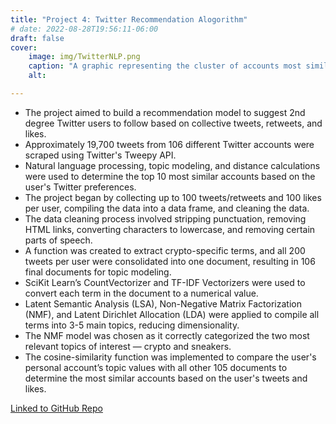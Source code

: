 ```yaml
---
title: "Project 4: Twitter Recommendation Alogorithm"
# date: 2022-08-28T19:56:11-06:00
draft: false
cover:
    image: img/TwitterNLP.png
    caption: "A graphic representing the cluster of accounts most similar to my own based on three different topics: Crypto, Sneakers, and General"
    alt:

---
```


* The project aimed to build a recommendation model to suggest 2nd degree Twitter users to follow based on collective tweets, retweets, and likes.
* Approximately 19,700 tweets from 106 different Twitter accounts were scraped using Twitter's Tweepy API.
* Natural language processing, topic modeling, and distance calculations were used to determine the top 10 most similar accounts based on the user's Twitter preferences.
* The project began by collecting up to 100 tweets/retweets and 100 likes per user, compiling the data into a data frame, and cleaning the data.
* The data cleaning process involved stripping punctuation, removing HTML links, converting characters to lowercase, and removing certain parts of speech.
* A function was created to extract crypto-specific terms, and all 200 tweets per user were consolidated into one document, resulting in 106 final documents for topic modeling.
* SciKit Learn’s CountVectorizer and TF-IDF Vectorizers were used to convert each term in the document to a numerical value.
* Latent Semantic Analysis (LSA), Non-Negative Matrix Factorization (NMF), and Latent Dirichlet Allocation (LDA) were applied to compile all terms into 3-5 main topics, reducing dimensionality.
* The NMF model was chosen as it correctly categorized the two most relevant topics of interest — crypto and sneakers.
* The cosine-similarity function was implemented to compare the user's personal account’s topic values with all other 105 documents to determine the most similar accounts based on the user's tweets and likes.

[Linked to GitHub Repo](https://github.com/apeterson321/NLP-Twitter-Project)
